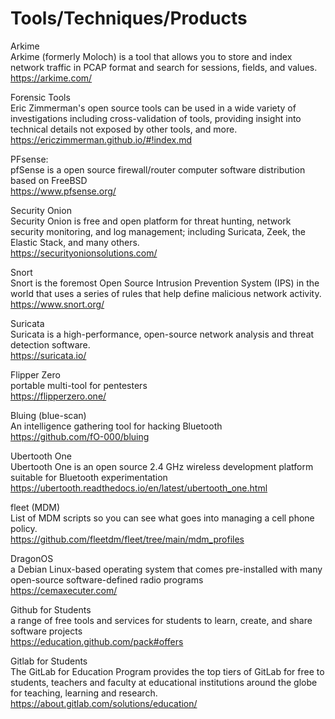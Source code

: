 # Tools/Techniques/Products
Arkime <br />
Arkime (formerly Moloch) is a tool that allows you to store and index network traffic in PCAP format and search for sessions, fields, and values. <br />
https://arkime.com/

Forensic Tools  <br />
Eric Zimmerman's open source tools can be used in a wide variety of investigations including cross-validation of tools, providing insight into technical details not exposed by other tools, and more. <br />
https://ericzimmerman.github.io/#!index.md

PFsense: <br />
pfSense is a open source firewall/router computer software distribution based on FreeBSD <br />
https://www.pfsense.org/

Security Onion <br />
Security Onion is free and open platform for threat hunting, network security monitoring, and log management; including Suricata, Zeek, the Elastic Stack, and many others. <br />
https://securityonionsolutions.com/

Snort <br />
Snort is the foremost Open Source Intrusion Prevention System (IPS) in the world that uses a series of rules that help define malicious network activity. <br />
https://www.snort.org/

Suricata <br />
Suricata is a high-performance, open-source network analysis and threat detection software. <br />
https://suricata.io/

Flipper Zero <br />
portable multi-tool for pentesters <br />
https://flipperzero.one/

Bluing (blue-scan) <br />
An intelligence gathering tool for hacking Bluetooth <br />
https://github.com/fO-000/bluing <br />

Ubertooth One <br />
Ubertooth One is an open source 2.4 GHz wireless development platform suitable for Bluetooth experimentation <br />
https://ubertooth.readthedocs.io/en/latest/ubertooth_one.html <br />

fleet (MDM) <br />
List of MDM scripts so you can see what goes into managing a cell phone policy. <br />
https://github.com/fleetdm/fleet/tree/main/mdm_profiles

DragonOS <br />
a Debian Linux-based operating system that comes pre-installed with many open-source software-defined radio programs <br />
https://cemaxecuter.com/

Github for Students <br />
a range of free tools and services for students to learn, create, and share software projects <br />
https://education.github.com/pack#offers

Gitlab for Students <br />
The GitLab for Education Program provides the top tiers of GitLab for free to students, teachers and faculty at educational institutions around the globe for teaching, learning and research. <br />
https://about.gitlab.com/solutions/education/
